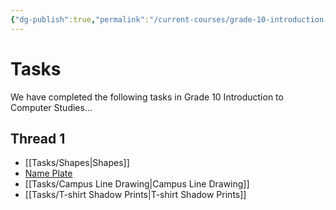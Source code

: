 ```yaml
---
{"dg-publish":true,"permalink":"/current-courses/grade-10-introduction-to-computer-studies/tasks/introduction/","dgHomeLink":false,"dgPassFrontmatter":false}
---
```


# Tasks
We have completed the following tasks in Grade 10 Introduction to Computer Studies...
## Thread 1
- [[Tasks/Shapes|Shapes]]
- [Name Plate](https://teaching.russellgordon.ca/tasks/name-plate/)
- [[Tasks/Campus Line Drawing|Campus Line Drawing]]
- [[Tasks/T-shirt Shadow Prints|T-shirt Shadow Prints]]